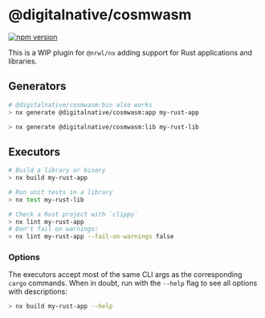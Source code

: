 # @digitalnative/cosmwasm

[![npm version](https://badge.fury.io/js/%40nxrs%2Fcargo.svg)](https://badge.fury.io/js/%40nxrs%2Fcargo)

This is a WIP plugin for `@nrwl/nx` adding support for Rust applications and libraries.

## Generators

```sh
# @digitalnative/cosmwasm:bin also works
> nx generate @digitalnative/cosmwasm:app my-rust-app
```

```sh
> nx generate @digitalnative/cosmwasm:lib my-rust-lib
```

## Executors

```sh
# Build a library or binary
> nx build my-rust-app

# Run unit tests in a library
> nx test my-rust-lib

# Check a Rust project with `clippy`
> nx lint my-rust-app
# Don't fail on warnings:
> nx lint my-rust-app --fail-on-warnings false
```

### Options

The executors accept most of the same CLI args as the corresponding `cargo` commands. When in doubt, run with the `--help` flag to see all options with descriptions:

```sh
> nx build my-rust-app --help
```
